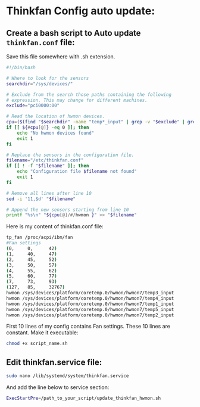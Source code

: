 # Thinkfan Config auto update:

## Create a bash script to Auto update ```thinkfan.conf``` file:
Save this file somewhere with .sh extension.
```bash
#!/bin/bash

# Where to look for the sensors
searchdir="/sys/devices/"

# Exclude from the search those paths containing the following
# expression. This may change for different machines.
exclude="pci0000:00"

# Read the location of hwmon devices.
cpu=($(find "$searchdir" -name "temp*_input" | grep -v "$exclude" | grep "coretemp.0"))
if [[ ${#cpu[@]} -eq 0 ]]; then
    echo "No hwmon devices found"
    exit 1
fi

# Replace the sensors in the configuration file.
filename="/etc/thinkfan.conf"
if [[ ! -f "$filename" ]]; then
    echo "Configuration file $filename not found"
    exit 1
fi

# Remove all lines after line 10
sed -i '11,$d' "$filename"

# Append the new sensors starting from line 10
printf "%s\n" "${cpu[@]/#/hwmon }" >> "$filename"
```

Here is my content of thinkfan.conf file:
```bash
tp_fan /proc/acpi/ibm/fan
#Fan settings
(0,     0,      42)
(1,     40,     47)
(2,     45,     52)
(3,     50,     57)
(4,     55,     62)
(5,     60,     77)
(7,     73,     93)
(127,   85,     32767)
hwmon /sys/devices/platform/coretemp.0/hwmon/hwmon7/temp3_input
hwmon /sys/devices/platform/coretemp.0/hwmon/hwmon7/temp4_input
hwmon /sys/devices/platform/coretemp.0/hwmon/hwmon7/temp1_input
hwmon /sys/devices/platform/coretemp.0/hwmon/hwmon7/temp5_input
hwmon /sys/devices/platform/coretemp.0/hwmon/hwmon7/temp2_input
```
First 10 lines of my config contains Fan settings. These 10 lines are constant. 
Make it executable:
```bash
chmod +x script_name.sh
```
## Edit thinkfan.service file:
```bash
sudo nano /lib/systemd/system/thinkfan.service  
```
And add the line below to service section:
```bash
ExecStartPre=/path_to_your_script/update_thinkfan_hwmon.sh
```
